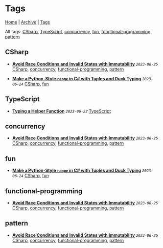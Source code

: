 # Tags

[Home](../README.md) | [Archive](./archive.md) | [Tags](./tags.md)

All tags: [CSharp](./tags.md#CSharp), [TypeScript](./tags.md#TypeScript), [concurrency](./tags.md#concurrency), [fun](./tags.md#fun), [functional-programming](./tags.md#functional-programming), [pattern](./tags.md#pattern)

## CSharp

- __[Avoid Race Conditions and Invalid States with Immutability](../src/2023/6/25/avoid_race_condition_with_immutability/README.md)__
  _`2023-06-25`_
  [CSharp](./tags.md#CSharp), [concurrency](./tags.md#concurrency), [functional-programming](./tags.md#functional-programming), [pattern](./tags.md#pattern)

- __[Make a Python-Style `range` in C# with Tuples and Duck Typing](../src/2023/6/24/python_style_range/README.md)__
  _`2023-06-24`_
  [CSharp](./tags.md#CSharp), [fun](./tags.md#fun)


## TypeScript

- __[Typing a Helper Function](../src/2023/6/22/typing_a_helper_function/README.md)__
  _`2023-06-22`_
  [TypeScript](./tags.md#TypeScript)


## concurrency

- __[Avoid Race Conditions and Invalid States with Immutability](../src/2023/6/25/avoid_race_condition_with_immutability/README.md)__
  _`2023-06-25`_
  [CSharp](./tags.md#CSharp), [concurrency](./tags.md#concurrency), [functional-programming](./tags.md#functional-programming), [pattern](./tags.md#pattern)


## fun

- __[Make a Python-Style `range` in C# with Tuples and Duck Typing](../src/2023/6/24/python_style_range/README.md)__
  _`2023-06-24`_
  [CSharp](./tags.md#CSharp), [fun](./tags.md#fun)


## functional-programming

- __[Avoid Race Conditions and Invalid States with Immutability](../src/2023/6/25/avoid_race_condition_with_immutability/README.md)__
  _`2023-06-25`_
  [CSharp](./tags.md#CSharp), [concurrency](./tags.md#concurrency), [functional-programming](./tags.md#functional-programming), [pattern](./tags.md#pattern)


## pattern

- __[Avoid Race Conditions and Invalid States with Immutability](../src/2023/6/25/avoid_race_condition_with_immutability/README.md)__
  _`2023-06-25`_
  [CSharp](./tags.md#CSharp), [concurrency](./tags.md#concurrency), [functional-programming](./tags.md#functional-programming), [pattern](./tags.md#pattern)


